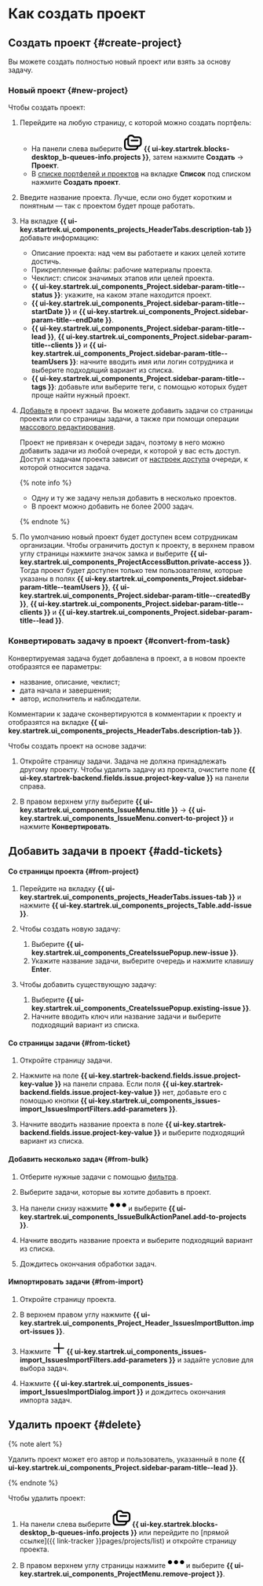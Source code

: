 # Как создать проект

## Создать проект {#create-project}

Вы можете создать полностью новый проект или взять за основу задачу.

### Новый проект {#new-project}

Чтобы создать проект:

1. Перейдите на любую страницу, с которой можно создать портфель:

   * На панели слева выберите ![](../../_assets/tracker/svg/project.svg)&nbsp;**{{ ui-key.startrek.blocks-desktop_b-queues-info.projects }}**, затем нажмите **Создать** → **Проект**.
   * В [списке портфелей и проектов](my-projects.md) на вкладке **Список** под списком нажмите **Создать проект**.

1. Введите название проекта. Лучше, если оно будет коротким и понятным — так с проектом будет проще работать.

1. На вкладке **{{ ui-key.startrek.ui_components_projects_HeaderTabs.description-tab }}** добавьте информацию:

   * Описание проекта: над чем вы работаете и каких целей хотите достичь.
   * Прикрепленные файлы: рабочие материалы проекта.
   * Чеклист: список значимых этапов или целей проекта.
   * **{{ ui-key.startrek.ui_components_Project.sidebar-param-title--status }}**: укажите, на каком этапе находится проект.
   * **{{ ui-key.startrek.ui_components_Project.sidebar-param-title--startDate }}** и **{{ ui-key.startrek.ui_components_Project.sidebar-param-title--endDate }}**.
   * **{{ ui-key.startrek.ui_components_Project.sidebar-param-title--lead }}**, **{{ ui-key.startrek.ui_components_Project.sidebar-param-title--clients }}** и **{{ ui-key.startrek.ui_components_Project.sidebar-param-title--teamUsers }}**: начните вводить имя или логин сотрудника и выберите подходящий вариант из списка.
   * **{{ ui-key.startrek.ui_components_Project.sidebar-param-title--tags }}**: добавьте или выберите теги, с помощью которых будет проще найти нужный проект.

1. [Добавьте](#add-tickets) в проект задачи. Вы можете добавить задачи со страницы проекта или со страницы задачи, а также при помощи операции [массового редактирования](bulk-change.md).

   Проект не привязан к очереди задач, поэтому в него можно добавить задачи из любой очереди, к которой у вас есть доступ. Доступ к задачам проекта зависит от [настроек доступа](../user/queue.md) очереди, к которой относится задача.

   {% note info %}

   * Одну и ту же задачу нельзя добавить в несколько проектов.
   * В проект можно добавить не более 2000 задач.
   
   {% endnote %}

1. По умолчанию новый проект будет доступен всем сотрудникам организации. Чтобы ограничить доступ к проекту, в верхнем правом углу страницы нажмите значок замка и выберите **{{ ui-key.startrek.ui_components_ProjectAccessButton.private-access }}**. Тогда проект будет доступен только тем пользователям, которые указаны в полях **{{ ui-key.startrek.ui_components_Project.sidebar-param-title--teamUsers }}**, **{{ ui-key.startrek.ui_components_Project.sidebar-param-title--createdBy }}**, **{{ ui-key.startrek.ui_components_Project.sidebar-param-title--clients }}** и **{{ ui-key.startrek.ui_components_Project.sidebar-param-title--lead }}**.

### Конвертировать задачу в проект {#convert-from-task}

Конвертируемая задача будет добавлена в проект, а в новом проекте отобразятся ее параметры:
* название, описание, чеклист;
* дата начала и завершения;
* автор, исполнитель и наблюдатели.

Комментарии к задаче сконвертируются в комментарии к проекту и отобразятся на вкладке **{{ ui-key.startrek.ui_components_projects_HeaderTabs.description-tab }}**.  

Чтобы создать проект на основе задачи:

1. Откройте страницу задачи. Задача не должна принадлежать другому проекту. Чтобы удалить задачу из проекта, очистите поле **{{ ui-key.startrek-backend.fields.issue.project-key-value }}** на панели справа.

1. В правом верхнем углу выберите **{{ ui-key.startrek.ui_components_IssueMenu.title }}** → **{{ ui-key.startrek.ui_components_IssueMenu.convert-to-project }}** и нажмите **Конвертировать**.

## Добавить задачи в проект {#add-tickets}

#### Со страницы проекта {#from-project}

1. Перейдите на вкладку **{{ ui-key.startrek.ui_components_projects_HeaderTabs.issues-tab }}** и нажмите **{{ ui-key.startrek.ui_components_projects_Table.add-issue }}**.

1. Чтобы создать новую задачу: 
   
   1. Выберите **{{ ui-key.startrek.ui_components_CreateIssuePopup.new-issue }}**.
   1. Укажите название задачи, выберите очередь и нажмите клавишу **Enter**.

1. Чтобы добавить существующую задачу:

   1. Выберите **{{ ui-key.startrek.ui_components_CreateIssuePopup.existing-issue }}**.
   1. Начните вводить ключ или название задачи и выберите подходящий вариант из списка.

#### Со страницы задачи {#from-ticket}

1. Откройте страницу задачи.

1. Нажмите на поле **{{ ui-key.startrek-backend.fields.issue.project-key-value }}** на панели справа. Если поля **{{ ui-key.startrek-backend.fields.issue.project-key-value }}** нет, добавьте его с помощью кнопки **{{ ui-key.startrek.ui_components_issues-import_IssuesImportFilters.add-parameters }}**.

1. Начните вводить название проекта в поле **{{ ui-key.startrek-backend.fields.issue.project-key-value }}** и выберите подходящий вариант из списка.

#### Добавить несколько задач {#from-bulk}

1. Отберите нужные задачи с помощью [фильтра](../user/create-filter.md).

1. Выберите задачи, которые вы хотите добавить в проект.

1. На панели снизу нажмите ![](../../_assets/horizontal-ellipsis.svg) и выберите **{{ ui-key.startrek.ui_components_IssueBulkActionPanel.add-to-projects }}**.

1. Начните вводить название проекта и выберите подходящий вариант из списка. 

1. Дождитесь окончания обработки задач.

#### Импортировать задачи {#from-import}

1. Откройте страницу проекта.

1. В верхнем правом углу нажмите **{{ ui-key.startrek.ui_components_Project_Header_IssuesImportButton.import-issues }}**.

1. Нажмите ![](../../_assets/tracker/svg/add-task.svg)&nbsp;**{{ ui-key.startrek.ui_components_issues-import_IssuesImportFilters.add-parameters }}** и задайте условие для выбора задач. 

1. Нажмите **{{ ui-key.startrek.ui_components_issues-import_IssuesImportDialog.import }}** и дождитесь окончания импорта задач.

## Удалить проект {#delete}

{% note alert %}

Удалить проект может его автор и пользователь, указанный в поле **{{ ui-key.startrek.ui_components_Project.sidebar-param-title--lead }}**.

{% endnote %}

Чтобы удалить проект:

1. На панели слева выберите ![](../../_assets/tracker/svg/project.svg)&nbsp;**{{ ui-key.startrek.blocks-desktop_b-queues-info.projects }}** или перейдите по [прямой ссылке]({{ link-tracker }}pages/projects/list) и откройте страницу проекта.

1. В правом верхнем углу страницы нажмите ![](../../_assets/horizontal-ellipsis.svg) и выберите **{{ ui-key.startrek.ui_components_ProjectMenu.remove-project }}**.